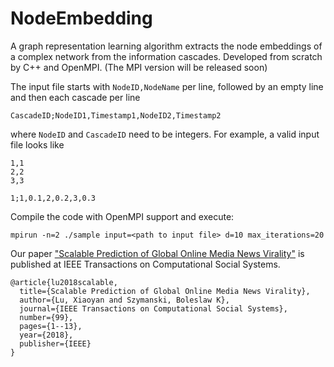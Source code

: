 # NodeEmbedding

A graph representation learning algorithm extracts the node embeddings of a complex network from the information cascades. Developed from scratch by C++ and OpenMPI. (The MPI version will be released soon)

The input file starts with `NodeID,NodeName` per line, followed by an empty line and then each cascade per line
```
CascadeID;NodeID1,Timestamp1,NodeID2,Timestamp2
```
where `NodeID` and `CascadeID` need to be integers. For example, a valid input file looks like
```
1,1
2,2
3,3

1;1,0.1,2,0.2,3,0.3
```

Compile the code with OpenMPI support and execute:
```
mpirun -n=2 ./sample input=<path to input file> d=10 max_iterations=20
```

Our paper ["Scalable Prediction of Global Online Media News Virality"](https://ieeexplore.ieee.org/stamp/stamp.jsp?arnumber=8438324) is published at IEEE Transactions on Computational Social Systems.
```
@article{lu2018scalable,
  title={Scalable Prediction of Global Online Media News Virality},
  author={Lu, Xiaoyan and Szymanski, Boleslaw K},
  journal={IEEE Transactions on Computational Social Systems},
  number={99},
  pages={1--13},
  year={2018},
  publisher={IEEE}
}
```

